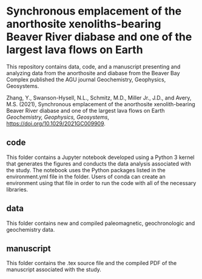 # Synchronous emplacement of the anorthosite xenoliths-bearing Beaver River diabase and one of the largest lava flows on Earth

This repository contains data, code, and a manuscript presenting and analyzing data from the anorthosite and diabase from the Beaver Bay Complex published the AGU journal Geochemistry, Geophysics, Geosystems.

Zhang, Y., Swanson-Hysell, N.L., Schmitz, M.D., Miller Jr., J.D., and Avery, M.S. (2021), Synchronous emplacement of the anorthosite xenolith-bearing Beaver River diabase and one of the largest lava flows on Earth *Geochemistry, Geophysics, Geosystems*, https://doi.org/10.1029/2021GC009909.

## code
This folder contains a Jupyter notebook developed using a Python 3 kernel that generates the figures and conducts the data analysis associated with the study. The notebook uses the Python packages listed in the environment.yml file in the folder. Users of conda can create an environment using that file in order to run the code with all of the necessary libraries.

## data
This folder contains new and compiled paleomagnetic, geochronologic and geochemistry data.

## manuscript
This folder contains the .tex source file and the compiled PDF of the manuscript associated with the study.

